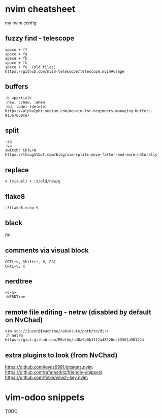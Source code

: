 # nvim cheatsheet
my nvim config

## fuzzy find - telescope

```
space + ff
space + fg
space + fb
space + fh
space + fo  (old files)
https://github.com/nvim-telescope/telescope.nvim#usage
```

## buffers

```
:b <partial>
:new, :vnew, :enew
:bd, :bdel (delete)
https://alpha2phi.medium.com/neovim-for-beginners-managing-buffers-91367668ce7
```

## split

```
:sp
:vp
switch: CRTL+W
https://thoughtbot.com/blog/vim-splits-move-faster-and-more-naturally
```

## replace

```
v (visual) + :s/old/new/g
```

## flake8

```
:!flake8 echo %
```

## black

<leader>fm

## comments via visual block

```
CRTL+v, Shift+i, #, ESC
CRTL+v, x
```


## nerdtree

```
<C-n>
:NERDTree
```

## remote file editing - netrw (disabled by default on NvChad)

```
vim scp://[user@]machine//absolute/path/to/dir/
:h netrw
https://gist.github.com/RRethy/ad8a9a3b1112a48226ec3336fa981224
```

## extra plugins to look (from NvChad)

https://github.com/lewis6991/gitsigns.nvim
https://github.com/rafamadriz/friendly-snippets
https://github.com/folke/which-key.nvim


# vim-odoo snippets

TODO

